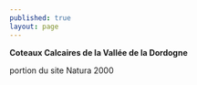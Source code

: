 ```yaml
---
published: true
layout: page
---
```

**Coteaux Calcaires de la Vallée de la Dordogne**

portion du site Natura 2000
